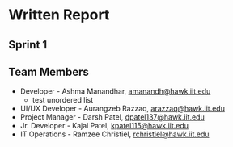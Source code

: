 # Written Report

## Sprint 1

## Team Members

* Developer - Ashma Manandhar, amanandh@hawk.iit.edu
  * test unordered list
* UI/UX Developer - Aurangzeb Razzaq, arazzaq@hawk.iit.edu
* Project Manager - Darsh Patel, dpatel137@hawk.iit.edu
* Jr. Developer - Kajal Patel, kpatel115@hawk.iit.edu
* IT Operations - Ramzee Christiel, rchristiel@hawk.iit.edu